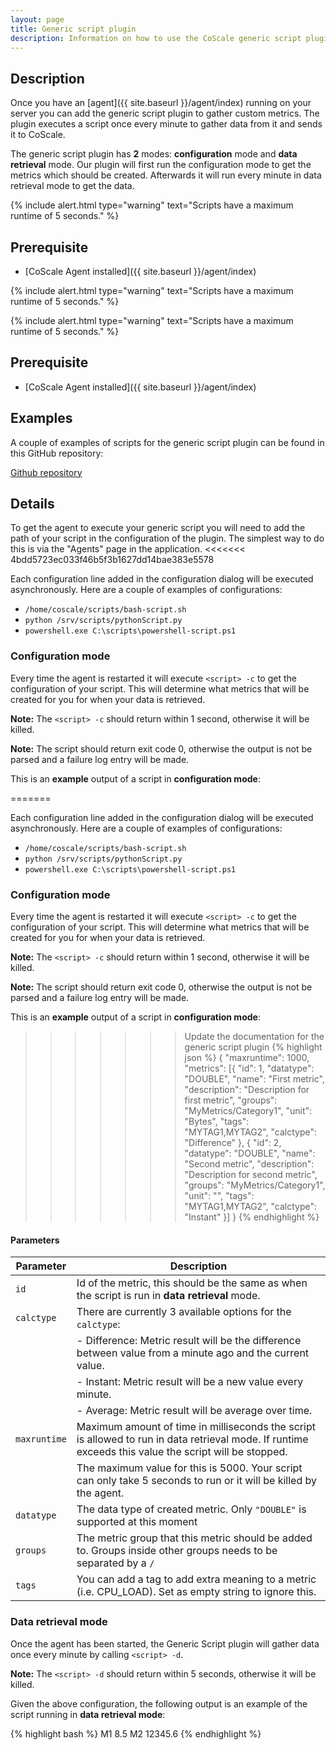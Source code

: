 ```yaml
---
layout: page
title: Generic script plugin
description: Information on how to use the CoScale generic script plugin.
---
```

## Description
Once you have an [agent]({{ site.baseurl }}/agent/index) running on your server you can add the generic script plugin to gather custom metrics. The plugin executes a script once every minute to gather data from it and sends it to CoScale.

The generic script plugin has **2** modes: **configuration** mode and **data retrieval** mode. Our plugin will first run the configuration mode to get the metrics which should be created. Afterwards it will run every minute in data retrieval mode to get the data.

{% include alert.html type="warning" text="Scripts have a maximum runtime of 5 seconds." %}

## Prerequisite
* [CoScale Agent installed]({{ site.baseurl }}/agent/index)

{% include alert.html type="warning" text="Scripts have a maximum runtime of 5 seconds." %}

{% include alert.html type="warning" text="Scripts have a maximum runtime of 5 seconds." %}

## Prerequisite
* [CoScale Agent installed]({{ site.baseurl }}/agent/index)

## Examples
A couple of examples of scripts for the generic script plugin can be found in this GitHub repository:

<a href="https://github.com/CoScale/coscale-generic-scripts" target="_blank" class="btn btn-large btn-info"><i class="fa fa-3x fa-fw fa-github-square"></i> Github repository</a>

## Details

To get the agent to execute your generic script you will need to add the path of your script in the configuration of the plugin. The simplest way to do this is via the "Agents" page in the application.
<<<<<<< 4bdd5723ec033f46b5f3b1627dd14bae383e5578

Each configuration line added in the configuration dialog will be executed asynchronously. Here are a couple of examples of configurations:

- `/home/coscale/scripts/bash-script.sh`
- `python /srv/scripts/pythonScript.py`
- `powershell.exe C:\scripts\powershell-script.ps1`

### Configuration mode
Every time the agent is restarted it will execute `<script> -c` to get the configuration of your script. This will determine what metrics that will be created for you for when your data is retrieved.

**Note:** The `<script> -c` should return within 1 second, otherwise it will be killed.

**Note:** The script should return exit code 0, otherwise the output is not be parsed and a failure log entry will be made.

This is an **example** output of a script in **configuration mode**:

=======

Each configuration line added in the configuration dialog will be executed asynchronously. Here are a couple of examples of configurations:

- `/home/coscale/scripts/bash-script.sh`
- `python /srv/scripts/pythonScript.py`
- `powershell.exe C:\scripts\powershell-script.ps1`

### Configuration mode
Every time the agent is restarted it will execute `<script> -c` to get the configuration of your script. This will determine what metrics that will be created for you for when your data is retrieved.

**Note:** The `<script> -c` should return within 1 second, otherwise it will be killed.

**Note:** The script should return exit code 0, otherwise the output is not be parsed and a failure log entry will be made.

This is an **example** output of a script in **configuration mode**:

>>>>>>> Update the documentation for the generic script plugin
{% highlight json %}
{
    "maxruntime": 1000,
    "metrics": [{
        "id": 1,
        "datatype": "DOUBLE",
        "name": "First metric",
        "description": "Description for first metric",
        "groups": "MyMetrics/Category1",
        "unit": "Bytes",
        "tags": "MYTAG1,MYTAG2",
        "calctype": "Difference"
    }, {
        "id": 2,
        "datatype": "DOUBLE",
        "name": "Second metric",
        "description": "Description for second metric",
        "groups": "MyMetrics/Category1",
        "unit": "",
        "tags": "MYTAG1,MYTAG2",
        "calctype": "Instant"
    }]
}
{% endhighlight %}

#### Parameters

| Parameter     | Description                                                                                                                                          |
|---------------|------------------------------------------------------------------------------------------------------------------------------------------------------|
| `id`          | Id of the metric, this should be the same as when the script is run in **data retrieval** mode.                                                      |
| `calctype`    | There are currently 3 available options for the `calctype`:                                                                                          |
|               |     - Difference: Metric result will be the difference between value from a minute ago and the current value.                                        |
|               |     - Instant: Metric result will be a new value every minute.                                                                                       |
|               |     - Average: Metric result will be average over time.                                                                                              |
| `maxruntime`  | Maximum amount of time in milliseconds the script is allowed to run in data retrieval mode. If runtime exceeds this value the script will be stopped.|
|               | The maximum value for this is 5000. Your script can only take 5 seconds to run or it will be killed by the agent.                                    |
| `datatype`    | The data type of created metric. Only `"DOUBLE"` is supported at this moment                                                                         |
| `groups`      | The metric group that this metric should be added to. Groups inside other groups needs to be separated by a `/`                                      |
| `tags`        | You can add a tag to add extra meaning to a metric (i.e. CPU_LOAD). Set as empty string to ignore this.                                              |

### Data retrieval mode
Once the agent has been started, the Generic Script plugin will gather data once every minute by calling `<script> -d`.

**Note:** The `<script> -d` should return within 5 seconds, otherwise it will be killed.

Given the above configuration, the following output is an example of the script running in **data retrieval mode**:

{% highlight bash %}
M1 8.5
M2 12345.6
{% endhighlight %}
